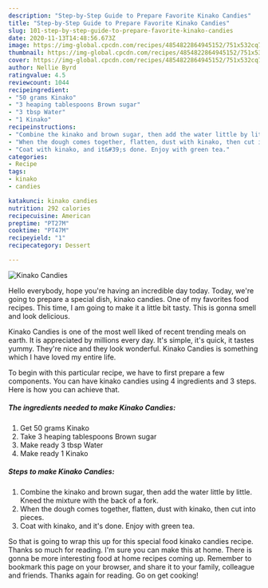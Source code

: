 ```yaml
---
description: "Step-by-Step Guide to Prepare Favorite Kinako Candies"
title: "Step-by-Step Guide to Prepare Favorite Kinako Candies"
slug: 101-step-by-step-guide-to-prepare-favorite-kinako-candies
date: 2020-11-13T14:48:56.673Z
image: https://img-global.cpcdn.com/recipes/4854822864945152/751x532cq70/kinako-candies-recipe-main-photo.jpg
thumbnail: https://img-global.cpcdn.com/recipes/4854822864945152/751x532cq70/kinako-candies-recipe-main-photo.jpg
cover: https://img-global.cpcdn.com/recipes/4854822864945152/751x532cq70/kinako-candies-recipe-main-photo.jpg
author: Nellie Byrd
ratingvalue: 4.5
reviewcount: 1044
recipeingredient:
- "50 grams Kinako"
- "3 heaping tablespoons Brown sugar"
- "3 tbsp Water"
- "1 Kinako"
recipeinstructions:
- "Combine the kinako and brown sugar, then add the water little by little. Kneed the mixture with the back of a fork."
- "When the dough comes together, flatten, dust with kinako, then cut into pieces."
- "Coat with kinako, and it&#39;s done. Enjoy with green tea."
categories:
- Recipe
tags:
- kinako
- candies

katakunci: kinako candies 
nutrition: 292 calories
recipecuisine: American
preptime: "PT27M"
cooktime: "PT47M"
recipeyield: "1"
recipecategory: Dessert

---
```



![Kinako Candies](https://img-global.cpcdn.com/recipes/4854822864945152/751x532cq70/kinako-candies-recipe-main-photo.jpg)

Hello everybody, hope you're having an incredible day today. Today, we're going to prepare a special dish, kinako candies. One of my favorites food recipes. This time, I am going to make it a little bit tasty. This is gonna smell and look delicious.

Kinako Candies is one of the most well liked of recent trending meals on earth. It is appreciated by millions every day. It's simple, it's quick, it tastes yummy. They're nice and they look wonderful. Kinako Candies is something which I have loved my entire life.




To begin with this particular recipe, we have to first prepare a few components. You can have kinako candies using 4 ingredients and 3 steps. Here is how you can achieve that.

<!--inarticleads1-->

##### The ingredients needed to make Kinako Candies:

1. Get 50 grams Kinako
1. Take 3 heaping tablespoons Brown sugar
1. Make ready 3 tbsp Water
1. Make ready 1 Kinako




<!--inarticleads2-->

##### Steps to make Kinako Candies:

1. Combine the kinako and brown sugar, then add the water little by little. Kneed the mixture with the back of a fork.
1. When the dough comes together, flatten, dust with kinako, then cut into pieces.
1. Coat with kinako, and it&#39;s done. Enjoy with green tea.




So that is going to wrap this up for this special food kinako candies recipe. Thanks so much for reading. I'm sure you can make this at home. There is gonna be more interesting food at home recipes coming up. Remember to bookmark this page on your browser, and share it to your family, colleague and friends. Thanks again for reading. Go on get cooking!

